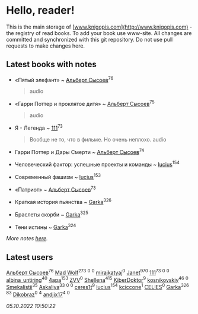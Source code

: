 # Hello, reader!
This is the main storage of [www.knigopis.com](http://www.knigopis.com) - the registry of read books.
To add your book use www-site. All changes are committed and synchronized with this git repository.
Do not use pull requests to make changes here.


## Latest books with notes
* «Пятый элефант» ~ [Альберт Сысоев](users/474/47446642-vkontakte)<sup>76</sup>
    > audio

* «Гарри Поттер и проклятое дитя» ~ [Альберт Сысоев](users/474/47446642-vkontakte)<sup>75</sup>
    > audio

* Я - Легенда ~ [111](users/309/309238388536274478-mailru)<sup>73</sup>
    > Вообще не то, что в фильме. Но очень неплохо.
    > audio

* Гарри Поттер и Дары Смерти ~ [Альберт Сысоев](users/474/47446642-vkontakte)<sup>74</sup>

* Человеческий фактор: успешные проекты и команды ~ [lucius](users/838/83820536-yandex)<sup>154</sup>

* Современный фашизм ~ [lucius](users/838/83820536-yandex)<sup>153</sup>

* «Патриот» ~ [Альберт Сысоев](users/474/47446642-vkontakte)<sup>73</sup>

* Краткая история пьянства ~ [Garka](users/115/115753719718250012620-google)<sup>326</sup>

* Браслеты скорби ~ [Garka](users/115/115753719718250012620-google)<sup>325</sup>

* Тени истины ~ [Garka](users/115/115753719718250012620-google)<sup>324</sup>


_More notes [here](latest_books_with_notes.md)._


## Latest users
[Альберт Сысоев](users/474/47446642-vkontakte)<sup>76</sup> 
[Mad Wolf](users/947/94738840-vkontakte)<sup>273</sup> 
[](users/102/102375178059323955131-google)<sup>0</sup> 
[](users/109/109291740181625976424-google)<sup>0</sup> 
[mirajkatyaj](users/390/390992061-vkontakte)<sup>0</sup> 
[Janet](users/108/108113656204404967440-google)<sup>970</sup> 
[111](users/309/309238388536274478-mailru)<sup>73</sup> 
[](users/118/118051777446155250178-google)<sup>0</sup> 
[](users/109/109176126475581739292-google)<sup>0</sup> 
[albina_untiring](users/257/2579695-vkontakte)<sup>40</sup> 
[4apa](users/117/117392596378069249667-google)<sup>153</sup> 
[ZVV](users/109/109534713472613716565-google)<sup>0</sup> 
[Shellena](users/134/13413591548892934957-mailru)<sup>415</sup> 
[KiberDoktor](users/109/109373108116388043138-google)<sup>9</sup> 
[kosnikovskiy](users/118/118261627879855357372-google)<sup>46</sup> 
[](users/542/542146738-vkontakte)<sup>0</sup> 
[Smekalistii](users/864/86487125-vkontakte)<sup>35</sup> 
[Askaliya](users/326/326783541-vkontakte)<sup>33</sup> 
[](users/125/1253541370-yandex)<sup>0</sup> 
[](users/112/112821924557903899027-google)<sup>0</sup> 
[ceres1t](users/100/100546060776709792770-google)<sup>9</sup> 
[lucius](users/838/83820536-yandex)<sup>154</sup> 
[kciccone](users/133/13328144-vkontakte)<sup>1</sup> 
[CELIES](users/216/21699811-yandex)<sup>0</sup> 
[Garka](users/115/115753719718250012620-google)<sup>326</sup> 
[](users/153/1537586159620888-facebook)<sup>83</sup> 
[Dikobraz](users/104/104735674681844430637-google)<sup>0</sup> 
[](users/101/101368518035734751027-google)<sup>4</sup> 
[andjix17](users/111/111107669790056792515-google)<sup>4</sup> 
[](users/148/148005894-vkontakte)<sup>0</sup> 


_05.10.2022 10:50:22_

